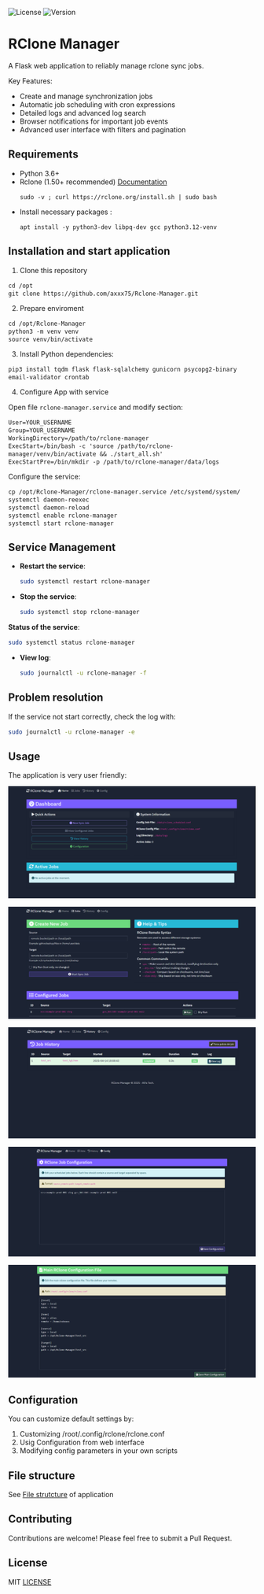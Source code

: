 ![License](https://img.shields.io/github/license/axxx75/Rclone-Manager)
![Version](https://img.shields.io/github/v/release/axxx75/Rclone-Manager)


# RClone Manager

A Flask web application to reliably manage rclone sync jobs.

Key Features:
* Create and manage synchronization jobs
* Automatic job scheduling with cron expressions
* Detailed logs and advanced log search
* Browser notifications for important job events
* Advanced user interface with filters and pagination

## Requirements

- Python 3.6+
- Rclone (1.50+ recommended)  [Documentation](https://rclone.org/install/)
  ```
  sudo -v ; curl https://rclone.org/install.sh | sudo bash
  ```
- Install necessary packages :
  ```
  apt install -y python3-dev libpq-dev gcc python3.12-venv
  ```

## Installation and start application

1. Clone this repository
  ```
  cd /opt
  git clone https://github.com/axxx75/Rclone-Manager.git
  ```
2. Prepare enviroment
  ```
  cd /opt/Rclone-Manager
  python3 -m venv venv
  source venv/bin/activate
  ```
3. Install Python dependencies:
  ```
  pip3 install tqdm flask flask-sqlalchemy gunicorn psycopg2-binary email-validator crontab
  ```
4. Configure App with service

Open file `rclone-manager.service` and modify section:
  ```
  User=YOUR_USERNAME
  Group=YOUR_USERNAME
  WorkingDirectory=/path/to/rclone-manager
  ExecStart=/bin/bash -c 'source /path/to/rclone-manager/venv/bin/activate && ./start_all.sh'
  ExecStartPre=/bin/mkdir -p /path/to/rclone-manager/data/logs
  ```
Configure the service:
  ```
  cp /opt/Rclone-Manager/rclone-manager.service /etc/systemd/system/
  systemctl daemon-reexec
  systemctl daemon-reload
  systemctl enable rclone-manager
  systemctl start rclone-manager
  ```

## Service Management

- **Restart the service**:
  ```bash
  sudo systemctl restart rclone-manager
  ```

- **Stop the service**:
  ```bash
  sudo systemctl stop rclone-manager
  ```

 **Status of the service**:
  ```bash
  sudo systemctl status rclone-manager
  ```

- **View log**:
  ```bash
  sudo journalctl -u rclone-manager -f
  ```

## Problem resolution

If the service not start correctly, check the log with:

```bash
sudo journalctl -u rclone-manager -e
```

## Usage

The application is very user friendly:

![Home page](/img/index.png)

![Jobs page](/img/job.png)

![History page](/img/history.png)

![Configuration page](/img/configuration1.png)

![Configuration page](/img/configuration2.png)

## Configuration

You can customize default settings by:

1. Customizing /root/.config/rclone/rclone.conf
2. Usig Configuration from web interface
3. Modifying config parameters in your own scripts

## File structure

See [File strutcture](./FILE_STRUCTURE.md) of application 

## Contributing

Contributions are welcome! Please feel free to submit a Pull Request.

## License

MIT [LICENSE](./LICENSE)
